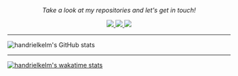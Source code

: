 <!-- Social Section -->
<p align="center">
  <i>Take a look at my repositories and let's get in touch!</i>

<p align="center">
  <a href= "https://github.com/handrielkelm/">
    <img src="https://img.icons8.com/material-outlined/30/689d6a/source-code.png"/>
  </a>
  <a href= "https://https://www.linkedin.com/in/handrielkelm/">
    <img src="https://img.icons8.com/material-outlined/30/689d6a/linkedin.png"/>
  </a>
  <a href="https://stackoverflow.com/users/19417408/handriel-kelm">
    <img src="https://img.icons8.com/metro/26/689d6a/stackoverflow.png"/>
  </a>

  
</p>

---
  
![handrielkelm's GitHub stats](https://github-readme-stats.vercel.app/api?username=handrielkelm&theme=radical&show_icons=true)

--- 

[![handrielkelm's wakatime stats](https://github-readme-stats.vercel.app/api/wakatime?username=handrielkelm&theme=radical)](https://github.com/handrielkelm)
